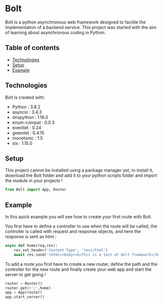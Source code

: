 # Bolt
Bolt is a python asynchronous web framework designed to facilite the implementation of a backend service. This project was started with the aim of learning about asynchronous coding in Python. 

## Table of contents
* [Technologies](#technologies)
* [Setup](#setup)
* [Example](#example)

## Technologies
Bolt is created with:
* Python : 3.8.2
* asyncio : 3.4.3
* dnspython : 1.16.0
* enum-compat : 0.0.3
* eventlet : 0.24
* greenlet : 0.4.15
* monotonic : 1.5
* six : 1.15.0
	
## Setup
This project cannot be installed using a package manager yet, to install it, download the Bolt folder and add it to your python scripts folder and import the module in your projects !
```python
from Bolt import App, Router
```

## Example

In this quick example you will see how to create your first route with Bolt.

You first have to define a controller to use when the route will be called, the controller is called with request and response objects, and here the response is sent as html : 
```python
async def home(req,res):
    res.set_header('Content-Type', 'text/html')
    await res.send('<html><body><b>This is a test of Bolt framework</b></body></html>') 
```
To add a route you first have to create a new router, define the path and the controller for the new route and finally create your web app and start the server to get going !
```python
router = Router()
router.get(r'/',home)
app = App(router)
app.start_server()
```
